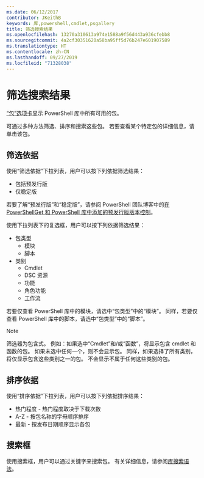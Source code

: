 ```yaml
---
ms.date: 06/12/2017
contributor: JKeithB
keywords: 库,powershell,cmdlet,psgallery
title: 筛选搜索结果
ms.openlocfilehash: 13270a310613a974e1588a9f56d443a936cfebb8
ms.sourcegitcommit: 4a2cf30351620a58ba95ff5d76b247e601907589
ms.translationtype: HT
ms.contentlocale: zh-CN
ms.lasthandoff: 09/27/2019
ms.locfileid: "71328038"
---
```

# <a name="filtering-search-results"></a>筛选搜索结果

[“包”选项卡](https://www.powershellgallery.com/packages)显示 PowerShell 库中所有可用的包。

可通过多种方法筛选、排序和搜索这些包。
若要查看某个特定包的详细信息，请单击该包。

## <a name="filter-by"></a>筛选依据

使用“筛选依据”下拉列表，用户可以按下列依据筛选结果：
- 包括预发行版
- 仅稳定版

若要了解“预发行版”和“稳定版”，请参阅 PowerShell 团队博客中的[在 PowerShellGet 和 PowerShell 库中添加的预发行版版本控制](https://blogs.msdn.microsoft.com/powershell/2017/12/05/prerelease-versioning-added-to-powershellget-and-powershell-gallery/)。

使用下拉列表下的复选框，用户可以按下列依据筛选结果：
- 包类型
  - 模块
  - 脚本
- 类别
  - Cmdlet
  - DSC 资源
  - 功能
  - 角色功能
  - 工作流

若要仅查看 PowerShell 库中的模块，请选中“包类型”中的“模块”。
同样，若要仅查看 PowerShell 库中的脚本，请选中“包类型”中的“脚本”。

> [!NOTE]
> 筛选器为包含式。
> 例如：如果选中“Cmdlet”和/或“函数”，将显示包含 cmdlet 和函数的包。
> 如果未选中任何一个，则不会显示包。
> 同样，如果选择了所有类别，将仅显示包含这些类别之一的包。
> 不会显示不属于任何这些类别的包。 

## <a name="sort-by"></a>排序依据

使用“排序依据”下拉列表，用户可以按下列依据排序结果：
- 热门程度 - 热门程度取决于下载次数
- A-Z - 按包名称的字母顺序排序
- 最新 - 按发布日期顺序显示各包

## <a name="search-box"></a>搜索框

使用搜索框，用户可以通过关键字来搜索包。
有关详细信息，请参阅[库搜索语法](search-syntax.md)。
